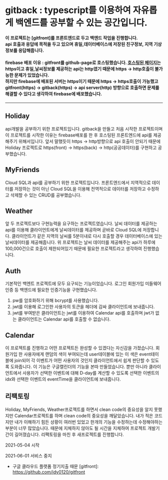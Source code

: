 gitback : typescript를 이용하여 자유롭게 백엔드를 공부할 수 있는 공간입니다.
=

#### 이 프로젝트는 [gitfront]를 프론트엔드로 두고 백엔드 작업을 진행합니다.<br/>api 호출과 응답에 목적을 두고 있으며 휴일,데이터베이스에 저장된 친구정보, 지역 기상정보를 응답해줍니다.
   
#### firebase 배포 이유 : gitfront를 github-page로 호스팅했습니다. [호스팅된 페이지](https://jdy0120.github.io/gitfront)는 https이고 휴일,날씨정보를 제공하는 api는 http였기 때문에 https -> http호출이 불가능한 문제가 있었습니다.<br/>하지만  firebase에 배포된 서버는 https이기 때문에 https -> https호출이 가능했고 gitfront(https) -> gitback(https) -> api server(http) 방향으로 호출하면 문제를 해결할 수 있다고 생각하여 firebase에 배포했습니다.

<hr/>

## Holiday
api개발을 공부하기 위한 프로젝트입니다. gitback을 만들고 처음 시작한 프로젝트이며 이 프로젝트를 시작한 이유는 firebase배포를 한 후 호스팅된 프론트엔드에 api를 제공해주기 위해서입니다.
앞서 말했듯이 https -> http방향으로 api 호출이 안되기 때문에 Holiday 프로젝트로 https(front) -> https(back) -> http(공공데이터)를 구현하고 공부했습니다.
## MyFriends
Cloud SQL과 api를 공부하기 위한 프로젝트입니다. 프론트엔드에서 지역적으로 데이터를 저장하는 것이 아닌 Cloud SQL을 이용해 전역적으로 데이터를 저장하고 수정하고 삭제할 수 있는 CRUD를 공부했습니다.
## Weather
앞 두 프로젝트보다 구현능력을 요구하는 프로젝트였습니다. 날씨 데이터를 제공하는 api를 이용해 클라이언트에게 날씨데이터를 제공하며 곧바로 Cloud SQL에 저장합니다. 클라이언트가 같은 지역의 날씨를 5분이내로 다시 호출할 경우 데이터베이스에 있는 날씨데이터를 제공해줍니다.
위 프로젝트는 날씨 데이터를 제공해주는 api가 하루에 100,000건으로 호출이 제한되어있기 때문에 필요한 프로젝트라고 생각하여 진행했습니다.
## Auth
기본적인 백엔트 프로젝트에 모두 요구되는 기능이었습니다. 로그인 회원가입 미들웨어인증 등 백엔드에 필요한 인증기능을 구현했습니다.
1. pw를 암호화하기 위해 bcrypt를 사용했습니다.
2. jwt를 이용해 로그인한 사용자의 토큰을 헤더에 감싸 클라이언트에 보내줍니다.
3. jwt를 부여받은 클라이언트는 jwt를 이용하여 Calendar api를 호출하며 jwt가 없는 클라이언트는 Calendar api를 호출할 수 없습니다.
## Calendar
이 프로젝트를 진행하고 어떤 프로젝트든 완성할 수 있겠다는 자신감을 가졌습니다. 회원가입 한 사용자에게 랜덤의 색이 부여되는데 user테이블에 있는 이 색은 event테이블에 join되어 각 이벤트가 어떤 사용자의 것인지 클라이언트에서 쉽게 판단할 수 있도록 도와줍니다. 이 기능은 구글캘린더의 기능을 본따 만들었습니다.
뿐만 아니라 클라이언트에서 사용자가 선택한 이벤트에 대해 D-day를 계산할 수 있도록 선택한 이벤트의 idx와 선택한 이벤트의 eventTime을 클라이언트에 보내줍니다.
## 리팩토링
Holiday, MyFriends, Weather프로젝트를 하면서 clean code의 중요성을 알지 못했지만 Calendar프로젝트를 하며 clean code의 중요성을 깨달았습니다. 내가 적은 코드지만 내가 이해하기 힘든 상황이 여러번 있었고 한개의 기능을 수정하는데 수정해야하는 부분이 너무 많았습니다. 때문에 지체하지 않아도 될 시간을 지체하여 프로젝트 개발기간이 길어졌습니다. 리팩토링을 마친 후 새프로젝트를 진행합니다.

2021-05-04 시작

2021-06-01 서비스 중지
 - 구글 클라우드 플랫폼 정기지출 때문 
[gitfront]: https://github.com/jdy0120/gitfront

